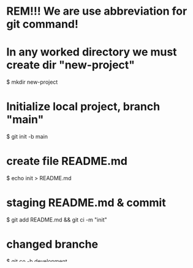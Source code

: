 # REM!!! We are use abbreviation for git command!
# In any worked directory we must create dir "new-project"
$ mkdir new-project

# Initialize local project, branch "main"
$ git init -b main

# create file README.md
$ echo init > README.md

# staging README.md & commit
$ git add README.md && git ci -m "init"

# changed branche
$ git co -b development

# We in "development" branche. Do edit README.md with needed inf's
# After edit staged'n'commit
$ git add README.md && git ci -m "added step-by-step instruction in cli"

# go to branch "main" and merge development to this branch
$ git co main && git merge development

# here we create ssh keys for github ssh connect
$ ssh-keygen -o -t rsa -b 2048 -C "gafaroff77@gmail.com"
$ cat ~/.ssh/id_rsa.pub

# must store pub key to user's settings in github
# check connection
$ eval $(ssh-agent -s)
$ ssh -t git@github.com

# setup remote origin
git remote add origin git@github.com:gafaroff77/new-project.git

# push project
$ git push -u -f origin main

# ... PROFIT ))

